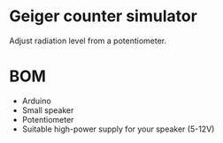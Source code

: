 # Geiger counter simulator

Adjust radiation level from a potentiometer.

# BOM

  * Arduino
  * Small speaker
  * Potentiometer
  * Suitable high-power supply for your speaker (5-12V)




